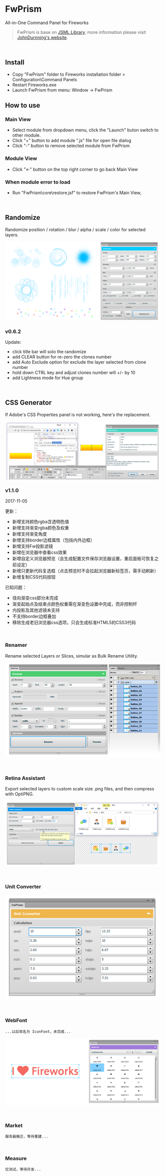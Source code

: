 # FwPrism

All-in-One Command Panel for Fireworks

> FwPrism is base on [JSML Library][jsml], more information please visit [JohnDurnning's website][johndurnning-web].

<br>

## Install

- Copy "FwPrism" folder to Fireworks installation folder > Configuration\Command Panels
- Restart Fireworks.exe
- Launch FwPrism from menu: Window -> FwPrism

## How to use

### Main View

- Select module from dropdown menu, click the "Launch" buton switch to other module.
- Click "+" button to add module ".js" file for open file dialog
- Click "-" button to remove selected module from FwPrism

### Module View

- Click "←" button on the top right corner to go back Main View

### When module error to load

- Run "FwPrism\core\restore.jsf" to restore FwPrism's Main View,

<br>

## Randomize

Randomize position / rotation / blur / alpha / scale / color for selected layers.

![Randomize](https://github.com/WaveF/FwPrism/blob/master/screenshots/randomize.png)

### v0.6.2

Update:

+ click title bar will solo the randomize
+ add CLEAR button for re-zero the clones number
+ add Auto Exclude option for exclude the layer selected from clone number
+ hold down CTRL key and adjust clones number will +/- by 10
+ add Lightness mode for Hue group

<br>

## CSS Generator

If Adobe's CSS Properties panel is not working, here's the replacement.

![CSS_Gerator](https://github.com/WaveF/FwPrism/blob/master/screenshots/css_generator.png)

### v1.1.0

2017-11-05

更新：
+ 新增支持颜色rgba含透明色值
+ 新增支持渐变rgba颜色及权重
+ 新增支持渐变角度
+ 新增支持border边框属性（包括内外边框）
+ 新增支持Fw投影滤镜
+ 新增在浏览器中查看css效果
+ 新增自定义浏览器预览（会生成配置文件保存浏览器设置，重启面板可恢复之前设定）
+ 新增只更新代码复选框（点击预览时不会拉起浏览器新标签页，需手动刷新）
+ 新增复制CSS代码按钮

已知问题：
- 径向渐变css部分未完成
- 渐变起始点及结束点颜色权重需在渐变色设置中完成，而非控制杆
- 内投影及其他滤镜未支持
- 不支持border边框叠加
- 移除生成老旧浏览器css选项，只会生成标准HTML5的CSS3代码

<br>

### Renamer

Rename selected Layers or Slices, simular as Bulk Rename Utility.

![Renamer](https://github.com/WaveF/FwPrism/blob/master/screenshots/renamer.png)

<br>

### Retina Assistant

Export selected layers to custom scale size .png files, and then compress with OptiPNG.

![RetinaAssistant](https://github.com/WaveF/FwPrism/blob/master/screenshots/retina_assistant.png)

<br>

### Unit Converter

![UnitConverter](https://github.com/WaveF/FwPrism/blob/master/screenshots/unit_converter.png)

<br>

### WebFont

` ...以后改名为 IconFont，未完成... `

![WebFont](https://github.com/WaveF/FwPrism/blob/master/screenshots/webfont.png)

<br>

### Market

` 服务器搬迁，等待重建... `

<br>

### Measure

` 仅测试，等待开发... `

[jsml]: http://johndunning.com/fireworks/about/JSMLLibrary
[johndurnning-web]: http://johndunning.com/